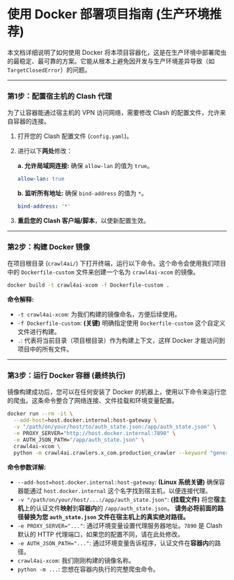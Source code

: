 # 使用 Docker 部署项目指南 (生产环境推荐)

本文档详细说明了如何使用 Docker 将本项目容器化，这是在生产环境中部署爬虫的最稳定、最可靠的方案。它能从根本上避免因开发与生产环境差异导致（如 `TargetClosedError`）的问题。

---

### 第1步：配置宿主机的 Clash 代理

为了让容器能通过宿主机的 VPN 访问网络，需要修改 Clash 的配置文件，允许来自容器的连接。

1.  打开您的 Clash 配置文件 (`config.yaml`)。
2.  进行以下**两处**修改：

    **a. 允许局域网连接:** 确保 `allow-lan` 的值为 `true`。
    ```yaml
    allow-lan: true
    ```

    **b. 监听所有地址:** 确保 `bind-address` 的值为 `*`。
    ```yaml
    bind-address: '*'
    ```

3.  **重启您的 Clash 客户端/脚本**，以使新配置生效。

---

### 第2步：构建 Docker 镜像

在项目根目录 (`crawl4ai/`) 下打开终端，运行以下命令。这个命令会使用我们项目中的 `Dockerfile-custom` 文件来创建一个名为 `crawl4ai-xcom` 的镜像。

```sh
docker build -t crawl4ai-xcom -f Dockerfile-custom .
```

**命令解释:**
*   `-t crawl4ai-xcom`: 为我们构建的镜像命名，方便后续使用。
*   `-f Dockerfile-custom`: **(关键)** 明确指定使用 `Dockerfile-custom` 这个自定义文件进行构建。
*   `.`: 代表将当前目录（项目根目录）作为构建上下文，这样 Docker 才能访问到项目中的所有文件。

---

### 第3步：运行 Docker 容器 (最终执行)

镜像构建成功后，您可以在任何安装了 Docker 的机器上，使用以下命令来运行您的爬虫。这条命令整合了网络连接、文件挂载和环境变量配置。

```sh
docker run --rm -it \
  --add-host=host.docker.internal:host-gateway \
  -v "/path/on/your/host/to/auth_state.json:/app/auth_state.json" \
  -e PROXY_SERVER="http://host.docker.internal:7890" \
  -e AUTH_JSON_PATH="/app/auth_state.json" \
  crawl4ai-xcom \
  python -m crawl4ai.crawlers.x_com.production_crawler --keyword "generative AI" --scan-scrolls 3
```

**命令参数详解:**

*   `--add-host=host.docker.internal:host-gateway`: **(Linux 系统关键)** 确保容器能通过 `host.docker.internal` 这个名字找到宿主机，以便连接代理。
*   `-v "/path/on/your/host/...:/app/auth_state.json"`: **(挂载文件)** 将您**宿主机**上的认证文件**映射**到**容器内**的 `/app/auth_state.json`。 **请务必将前面的路径替换为您 `auth_state.json` 文件在宿主机上的真实绝对路径。**
*   `-e PROXY_SERVER="..."`: 通过环境变量设置代理服务器地址。`7890` 是 Clash 默认的 HTTP 代理端口，如果您的配置不同，请在此处修改。
*   `-e AUTH_JSON_PATH="..."`: 通过环境变量告诉程序，认证文件在**容器内**的路径。
*   `crawl4ai-xcom`: 我们刚刚构建的镜像名称。
*   `python -m ...`: 您想在容器内执行的完整爬虫命令。
